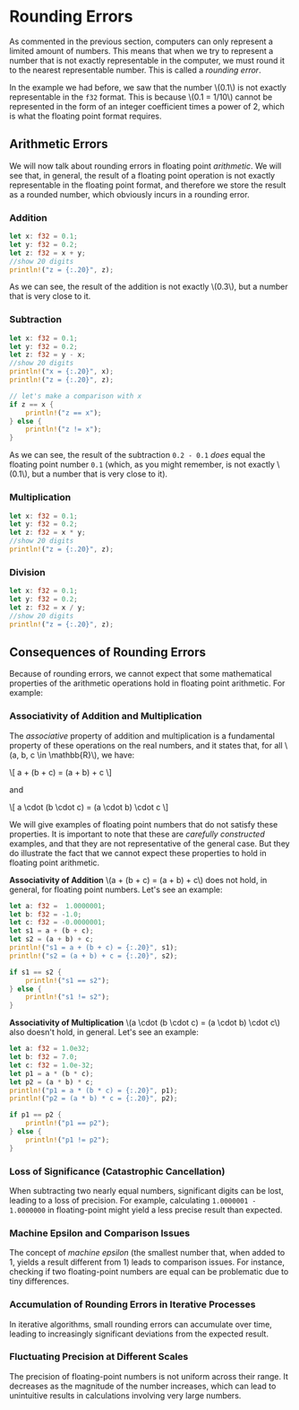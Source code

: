 # Rounding Errors

As commented in the previous section, computers can only represent a limited amount of numbers. This means that when we try to represent a number that is not exactly representable in the computer, we must round it to the nearest representable number. This is called a *rounding error*.

In the example we had before, we saw that the number \\(0.1\\) is not exactly representable in the `f32` format.
This is because \\(0.1 = 1/10\\) cannot be represented in the form of an integer coefficient times a power of 2, which is what the floating point format requires.

## Arithmetic Errors

We will now talk about rounding errors in floating point *arithmetic*. We will see that, in general, the result of a floating point operation is not exactly representable in the floating point format, and therefore we store the result as a rounded number, which obviously incurs in a rounding error.

### Addition

```rust
let x: f32 = 0.1;
let y: f32 = 0.2;
let z: f32 = x + y;
//show 20 digits
println!("z = {:.20}", z);
```

As we can see, the result of the addition is not exactly \\(0.3\\), but a number that is very close to it.

### Subtraction

```rust
let x: f32 = 0.1;
let y: f32 = 0.2;
let z: f32 = y - x;
//show 20 digits
println!("x = {:.20}", x);
println!("z = {:.20}", z);

// let's make a comparison with x
if z == x {
    println!("z == x");
} else {
    println!("z != x");
}
```

As we can see, the result of the subtraction `0.2 - 0.1` *does* equal the floating point number `0.1` (which, as you might remember, is not exactly \\(0.1\\), but a number that is very close to it).

### Multiplication

```rust
let x: f32 = 0.1;
let y: f32 = 0.2;
let z: f32 = x * y;
//show 20 digits
println!("z = {:.20}", z);
```

### Division

```rust
let x: f32 = 0.1;
let y: f32 = 0.2;
let z: f32 = x / y;
//show 20 digits
println!("z = {:.20}", z);
```

## Consequences of Rounding Errors

Because of rounding errors, we cannot expect that some mathematical properties of the arithmetic operations hold in floating point arithmetic.
For example:

### Associativity of Addition and Multiplication

The *associative* property of addition and multiplication is a fundamental property of these operations on the real numbers, and it states that,
for all \\(a, b, c \in \mathbb{R}\\), we have:

\\[
a + (b + c) = (a + b) + c
\\]

and

\\[
a \cdot (b \cdot c) = (a \cdot b) \cdot c
\\]

We will give examples of floating point numbers that do not satisfy these properties. It is important
to note that these are *carefully constructed* examples, and that they are not representative of the general case.
But they do illustrate the fact that we cannot expect these properties to hold in floating point arithmetic.

**Associativity of Addition** \\(a + (b + c) = (a + b) + c\\) does not hold, in general, for floating point numbers. Let's see an example:

```rust
let a: f32 =  1.0000001;
let b: f32 = -1.0;
let c: f32 = -0.0000001;
let s1 = a + (b + c);
let s2 = (a + b) + c;
println!("s1 = a + (b + c) = {:.20}", s1);
println!("s2 = (a + b) + c = {:.20}", s2);

if s1 == s2 {
    println!("s1 == s2");
} else {
    println!("s1 != s2");
}
```

**Associativity of Multiplication** \\(a \cdot (b \cdot c) = (a \cdot b) \cdot c\\) also doesn't hold, in general. Let's see an example:

```rust
let a: f32 = 1.0e32;
let b: f32 = 7.0;
let c: f32 = 1.0e-32;
let p1 = a * (b * c);
let p2 = (a * b) * c;
println!("p1 = a * (b * c) = {:.20}", p1);
println!("p2 = (a * b) * c = {:.20}", p2);

if p1 == p2 {
    println!("p1 == p2");
} else {
    println!("p1 != p2");
}
```

### Loss of Significance (Catastrophic Cancellation)

When subtracting two nearly equal numbers, significant digits can be lost, leading to a loss of precision. For example, calculating `1.0000001 - 1.0000000` in floating-point might yield a less precise result than expected.

### Machine Epsilon and Comparison Issues

The concept of *machine epsilon* (the smallest number that, when added to 1, yields a result different from 1) leads to comparison issues. For instance, checking if two floating-point numbers are equal can be problematic due to tiny differences.

### Accumulation of Rounding Errors in Iterative Processes

In iterative algorithms, small rounding errors can accumulate over time, leading to increasingly significant deviations from the expected result.

### Fluctuating Precision at Different Scales

The precision of floating-point numbers is not uniform across their range. It decreases as the magnitude of the number increases, which can lead to unintuitive results in calculations involving very large numbers.
